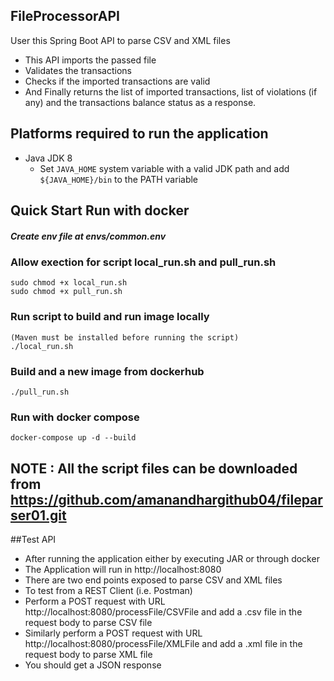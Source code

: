 ## FileProcessorAPI
   User this Spring Boot API to parse CSV and XML files
   
   - This API imports the passed file
   - Validates the transactions
   - Checks if the imported transactions are valid
   - And Finally returns the list of imported transactions, list of violations (if any) 
     and the transactions balance status as a response. 

## Platforms required to run the application
   - Java JDK 8
        - Set `JAVA_HOME` system variable with a valid JDK path and add `${JAVA_HOME}/bin` to the PATH variable
   
## Quick Start Run with docker
##### Create env file at envs/common.env

### Allow exection for script local_run.sh and pull_run.sh
    sudo chmod +x local_run.sh
    sudo chmod +x pull_run.sh

### Run script to build and run image locally
    (Maven must be installed before running the script)
    ./local_run.sh

### Build and a new image from dockerhub
    ./pull_run.sh
    
### Run with docker compose 
    docker-compose up -d --build
    
## NOTE : All the script files can be downloaded from https://github.com/amanandhargithub04/fileparser01.git

##Test API
   - After running the application either by executing JAR or through docker
   - The Application will run in http://localhost:8080
   - There are two end points exposed to parse CSV and XML files
   - To test from a REST Client (i.e. Postman)
   - Perform a POST request with URL http://localhost:8080/processFile/CSVFile and add a .csv file in the request body 
     to parse CSV file
   - Similarly perform a POST request with URL http://localhost:8080/processFile/XMLFile and add a .xml file in the request body 
     to parse XML file
   - You should get a JSON response 

